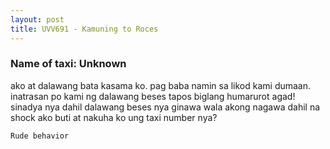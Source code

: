 ```yaml
---
layout: post
title: UVV691 - Kamuning to Roces
---
```


### Name of taxi: Unknown

ako at dalawang bata kasama ko. pag baba namin sa likod kami dumaan. inatrasan po kami ng dalawang beses tapos biglang humarurot agad!  sinadya nya dahil dalawang beses nya ginawa wala akong nagawa dahil na shock ako buti at nakuha ko ung taxi number nya? 

```Rude behavior```
